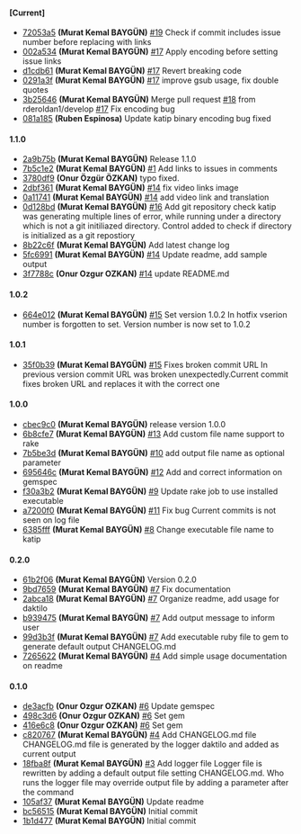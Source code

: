 
#### [Current]
 * [72053a5](../../commit/72053a5) __(Murat Kemal BAYGÜN)__ [#19](../../issues/19) Check if commit includes issue number before replacing with links
 * [002a534](../../commit/002a534) __(Murat Kemal BAYGÜN)__ [#17](../../issues/17) Apply encoding before setting issue links
 * [d1cdb61](../../commit/d1cdb61) __(Murat Kemal BAYGÜN)__ [#17](../../issues/17) Revert breaking code
 * [0291a3f](../../commit/0291a3f) __(Murat Kemal BAYGÜN)__ [#17](../../issues/17) improve gsub usage, fix double quotes
 * [3b25646](../../commit/3b25646) __(Murat Kemal BAYGÜN)__ Merge pull request [#18](../../issues/18) from rderoldan1/develop
[#17](../../issues/17) Fix encoding bug
 * [081a185](../../commit/081a185) __(Ruben Espinosa)__ Update katip binary
encoding bug fixed

#### 1.1.0

 * [2a9b75b](../../commit/2a9b75b) __(Murat Kemal BAYGÜN)__ Release 1.1.0
 * [7b5c1e2](../../commit/7b5c1e2) __(Murat Kemal BAYGÜN)__ [#1](../../issues/1) Add links to issues in comments
 * [3780df9](../../commit/3780df9) __(Onur Özgür ÖZKAN)__ typo fixed.
 * [2dbf361](../../commit/2dbf361) __(Murat Kemal BAYGÜN)__ [#14](../../issues/14) fix video links image
 * [0a11741](../../commit/0a11741) __(Murat Kemal BAYGÜN)__ [#14](../../issues/14) add video link and translation
 * [0d128bd](../../commit/0d128bd) __(Murat Kemal BAYGÜN)__  [#16](../../issues/16) Add git repository check
katip was generating multiple lines of error, while running under
a directory which is not a git initiliazed directory. Control added
to check if directory is initialized as a git repostiory
 * [8b22c6f](../../commit/8b22c6f) __(Murat Kemal BAYGÜN)__ Add latest change log
 * [5fc6991](../../commit/5fc6991) __(Murat Kemal BAYGÜN)__ [#14](../../issues/14) Update readme, add sample output
 * [3f7788c](../../commit/3f7788c) __(Onur Ozgur OZKAN)__ [#14](../../issues/14) update README.md

#### 1.0.2

 * [664e012](../../commit/664e012) __(Murat Kemal BAYGÜN)__  [#15](../../issues/15) Set version 1.0.2
  In hotfix vserion number is forgotten to set. Version number is
now set to 1.0.2

#### 1.0.1

 * [35f0b39](../../commit/35f0b39) __(Murat Kemal BAYGÜN)__  [#15](../../issues/15) Fixes broken commit URL
  In previous version commit URL was broken unexpectedly.Current
commit fixes broken URL and replaces it with the correct one

#### 1.0.0

 * [cbec9c0](../../commit/cbec9c0) __(Murat Kemal BAYGÜN)__ release version 1.0.0
 * [6b8cfe7](../../commit/6b8cfe7) __(Murat Kemal BAYGÜN)__ [#13](../../issues/13) Add custom file name support to rake
 * [7b5be3d](../../commit/7b5be3d) __(Murat Kemal BAYGÜN)__ [#10](../../issues/10) add output file name as optional parameter
 * [695646c](../../commit/695646c) __(Murat Kemal BAYGÜN)__ [#12](../../issues/12) Add and correct information on gemspec
 * [f30a3b2](../../commit/f30a3b2) __(Murat Kemal BAYGÜN)__ [#9](../../issues/9) Update rake job to use installed executable
 * [a7200f0](../../commit/a7200f0) __(Murat Kemal BAYGÜN)__ [#11](../../issues/11) Fix bug Current commits is not seen on log file
 * [6385fff](../../commit/6385fff) __(Murat Kemal BAYGÜN)__ [#8](../../issues/8) Change executable file name to katip

#### 0.2.0

 * [61b2f06](../../commit/61b2f06) __(Murat Kemal BAYGÜN)__ Version 0.2.0
 * [9bd7659](../../commit/9bd7659) __(Murat Kemal BAYGÜN)__ [#7](../../issues/7) Fix documentation
 * [2abca18](../../commit/2abca18) __(Murat Kemal BAYGÜN)__ [#7](../../issues/7) Organize readme, add usage for daktilo
 * [b939475](../../commit/b939475) __(Murat Kemal BAYGÜN)__ [#7](../../issues/7) Add output message to inform user
 * [99d3b3f](../../commit/99d3b3f) __(Murat Kemal BAYGÜN)__ [#7](../../issues/7) Add executable ruby file to gem to generate default output CHANGELOG.md
 * [7265622](../../commit/7265622) __(Murat Kemal BAYGÜN)__  [#4](../../issues/4) Add simple usage documentation on readme

#### 0.1.0

 * [de3acfb](../../commit/de3acfb) __(Onur Ozgur OZKAN)__ [#6](../../issues/6) Update gemspec
 * [498c3d6](../../commit/498c3d6) __(Onur Ozgur OZKAN)__ [#6](../../issues/6) Set gem
 * [416e6c8](../../commit/416e6c8) __(Onur Ozgur OZKAN)__ [#6](../../issues/6) Set gem
 * [c820767](../../commit/c820767) __(Murat Kemal BAYGÜN)__  [#4](../../issues/4) Add CHANGELOG.md file
CHANGELOG.md file is generated by the logger daktilo
and added as current output
 * [18fba8f](../../commit/18fba8f) __(Murat Kemal BAYGÜN)__  [#3](../../issues/3) Add logger file
Logger file is rewritten by adding a default output file setting
CHANGELOG.md. Who runs the logger file may override output file
by adding a parameter after the command
 * [105af37](../../commit/105af37) __(Murat Kemal BAYGÜN)__ Update readme
 * [bc56515](../../commit/bc56515) __(Murat Kemal BAYGÜN)__ Initial commit
 * [1b1d477](../../commit/1b1d477) __(Murat Kemal BAYGÜN)__ Initial commit
